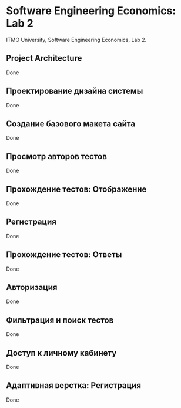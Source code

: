 # Software Engineering Economics: Lab 2

ITMO University, Software Engineering Economics, Lab 2.

## Project Architecture

Done

## Проектирование дизайна системы

Done

## Создание базового макета сайта

Done

## Просмотр авторов тестов

Done

## Прохождение тестов: Отображение

Done

## Регистрация

Done

## Прохождение тестов: Ответы

Done

## Авторизация

Done

## Фильтрация и поиск тестов

Done

## Доступ к личному кабинету

Done

## Адаптивная верстка: Регистрация

Done
